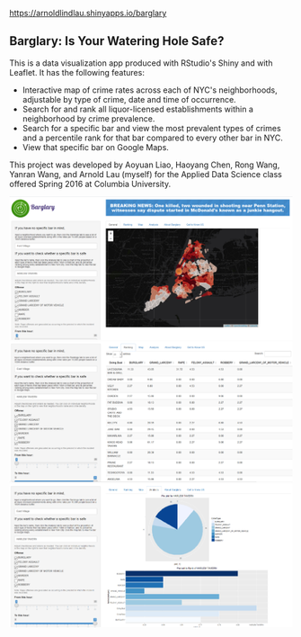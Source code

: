 https://arnoldlindlau.shinyapps.io/barglary 

## Barglary: Is Your Watering Hole Safe?

This is a data visualization app produced with RStudio's Shiny and with Leaflet. It has the following features: 
- Interactive map of crime rates across each of NYC's neighborhoods, adjustable by type of crime, date and time of occurrence.  
- Search for and rank all liquor-licensed establishments within a neighborhood by crime prevalence.  
- Search for a specific bar and view the most prevalent types of crimes and a percentile rank for that bar compared to every other bar in NYC.  
- View that specific bar on Google Maps.  

This project was developed by Aoyuan Liao, Haoyang Chen, Rong Wang, Yanran Wang, and Arnold Lau (myself) for the Applied Data Science class offered Spring 2016 at Columbia University.  

![General](doc/screenshot1.png?raw=true "General")
![Rankings](doc/screenshot2.png?raw=true "Rankings")
![Analysis](doc/screenshot3.png?raw=true "Analysis")
